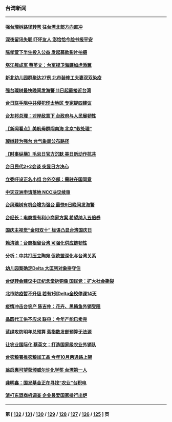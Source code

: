 ### 台湾新闻
---
#### [强台璨树路径转弯 往台湾北部方向直冲](../../pages/ncid1349361/n13220794.md) 
#### [深夜留讯失联 吓坏友人 澎恰恰今脸书报平安](../../pages/ncid1349361/n13220902.md) 
#### [陈孝萱下半生投入公益 发起募款影片拍摄](../../pages/ncid1349361/n13220704.md) 
#### [塔江舰成军 蔡英文：台军捍卫海疆如虎添翼](../../pages/ncid1349361/n13221307.md) 
#### [新北幼儿园群聚达27例 北市装修工夫妻双双染疫](../../pages/ncid1349361/n13221140.md) 
#### [强台璨树最快晚间发海警 11日起最接近台湾](../../pages/ncid1349361/n13221179.md) 
#### [台日联手阻中共侵犯印太地区 专家提四建议](../../pages/ncid1349361/n13220952.md) 
#### [台友邦总理：对岸敌意下 台政府与人民展韧性](../../pages/ncid1349361/n13220905.md) 
#### [【新闻看点】美航母群闯南海 北京“软处理”](../../pages/ncid1349361/n13220313.md) 
#### [璨树转为强台 台气象局公布路径](../../pages/ncid1349361/n13220573.md) 
#### [【时事纵横】毛忌日官方沉默 美日新动作抗共](../../pages/ncid1349361/n13220324.md) 
#### [台日民代2+2会谈 突显日方决心](../../pages/ncid1349361/n13219554.md) 
#### [立委吁设正名小组 台外交部：需驻在国同意](../../pages/ncid1349361/n13219551.md) 
#### [中天亚洲申请落地 NCC决议续审](../../pages/ncid1349361/n13219640.md) 
#### [台风璨树有机会增为强台 最快9日晚间发海警](../../pages/ncid1349361/n13219642.md) 
#### [台经长：电商提有利小商家方案 希望纳入五倍券](../../pages/ncid1349361/n13219578.md) 
#### [国庆主视觉“金阳双十” 标语凸显台湾国庆日](../../pages/ncid1349361/n13219580.md) 
#### [赖清德：台商根留台湾 可强化供应链韧性](../../pages/ncid1349361/n13219395.md) 
#### [分析：中共打压立陶宛 促欧盟深化与台湾关系](../../pages/ncid1349361/n13218414.md) 
#### [幼儿园案确定Delta 大匡列对象拼守住](../../pages/ncid1349361/n13219566.md) 
#### [台促转会建议中正纪念堂拆铜像 国民党：扩大社会撕裂](../../pages/ncid1349361/n13219497.md) 
#### [北市防疫暂不升级 若有1例Delta全校停课14天](../../pages/ncid1349361/n13219426.md) 
#### [疫情冲击台农产 陈吉仲：花卉、黑鲔鱼外销受阻](../../pages/ncid1349361/n13219437.md) 
#### [晶圆代工供不应求 联电：今年产能已卖完](../../pages/ncid1349361/n13219502.md) 
#### [蓝绿攻防明年总预算 蓝指数发部预算无法源](../../pages/ncid1349361/n13219418.md) 
#### [让农业国际化 蔡英文：打造国家级农业外销队](../../pages/ncid1349361/n13219445.md) 
#### [台农粮署推农粮加工品 今年10月两通路上架](../../pages/ncid1349361/n13219448.md) 
#### [翁启惠可望获颁威尔许化学奖 台湾第一人](../../pages/ncid1349361/n13219421.md) 
#### [龚明鑫：国发基金正在寻找“农业”台积电](../../pages/ncid1349361/n13219433.md) 
#### [渣打东盟商机调查 企业最爱国家排行出炉](../../pages/ncid1349361/n13219398.md) 

---
#### 第 [ [132](./132.md) / [131](./131.md) / [130](./130.md) / [129](./129.md) / [128](./128.md) / [127](./127.md) / [126](./126.md) / [125](./125.md) ] 页
